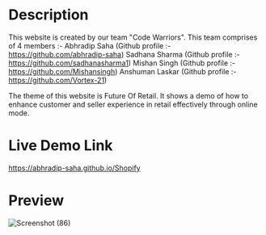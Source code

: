 # Description
This website is created by our team "Code Warriors".
This team comprises of 4 members :- 
Abhradip Saha (Github profile :- https://github.com/abhradip-saha)
Sadhana Sharma (Github profile :- https://github.com/sadhanasharma1)
Mishan Singh (Github profile :- https://github.com/Mishansingh)
Anshuman Laskar (Github profile :- https://github.com/Vortex-21)

The theme of this website is Future Of Retail.
It shows a demo of how to enhance customer and seller experience in retail effectively through online mode.

# Live Demo Link
https://abhradip-saha.github.io/Shopify

# Preview
![Screenshot (86)](https://github.com/abhradip-saha/Shopify/assets/110524706/95d7deeb-6030-4141-a0ba-5efcab9801d0)

